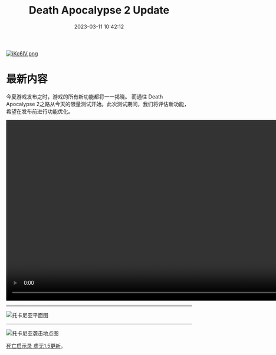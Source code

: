 ﻿---
title: Death Apocalypse 2 Update
date: 2023-03-11 10:42:12
---
[![iKc6lV.png](https://i.328888.xyz/2023/04/29/iKc6lV.png)](https://imgloc.com/i/iKc6lV)

# <font face="Minecraft AE Pixel">最新内容</font>

今夏游戏发布之时，游戏的所有新功能都将一一揭晓。 而通往 Death Apocalypse 2之路从今天的限量测试开始。此次测试期间，我们将评估新功能，希望在发布前进行功能优化。

<video width="980" controls loop>
  <source src="myVideo.mp4" type="video/mp4">
  <source src="myVideo.webm" type="video/webm">
  <source src="myVideo.ogv" type="video/ogg" />
  <p>Your browser doesn't support HTML5 video. Here is
     a <a href="myVideo.mp4">link to the video</a> instead.</p>
</video>

---
![托卡尼亚平面图](https://i.328888.xyz/2023/05/01/iLeGBx.png)

---
![托卡尼亚袭击地点图](https://i.328888.xyz/2023/05/01/iLedJk.png)

[死亡启示录 虚无1.5更新](http://101.33.224.130:4000/2023/04/15/1-5-%E6%9B%B4%E6%96%B0%20-%20%E5%89%AF%E6%9C%AC/ "死亡启示录已发布最新版本")。

